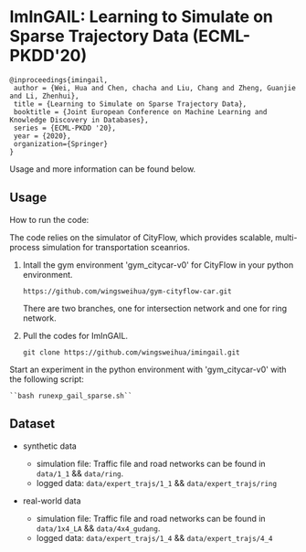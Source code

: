 # ImInGAIL: Learning to Simulate on Sparse Trajectory Data (ECML-PKDD'20)



```
@inproceedings{imingail,
 author = {Wei, Hua and Chen, chacha and Liu, Chang and Zheng, Guanjie and Li, Zhenhui},
 title = {Learning to Simulate on Sparse Trajectory Data},
 booktitle = {Joint European Conference on Machine Learning and Knowledge Discovery in Databases},
 series = {ECML-PKDD '20},
 year = {2020},
 organization={Springer}
} 
```

Usage and more information can be found below.

## Usage

How to run the code:

The code relies on the simulator of CityFlow, which provides scalable, multi-process simulation for transportation sceanrios.

1. Intall the gym environment 'gym_citycar-v0' for CityFlow in your python environment.

    ``https://github.com/wingsweihua/gym-cityflow-car.git``

    There are two branches, one for intersection network and one for ring network.
 
2. Pull the codes for ImInGAIL.

    ``git clone https://github.com/wingsweihua/imingail.git``
    
Start an experiment in the python environment with 'gym_citycar-v0' with the following script:

    ``bash runexp_gail_sparse.sh``
    


## Dataset
* synthetic data

  - simulation file: Traffic file and road networks can be found in ``data/1_1`` && ``data/ring``.
  - logged data: ``data/expert_trajs/1_1`` && ``data/expert_trajs/ring``

* real-world data

  - simulation file: Traffic file and road networks can be found in ``data/1x4_LA`` && ``data/4x4_gudang``.
  - logged data: ``data/expert_trajs/1_4`` && ``data/expert_trajs/4_4``
